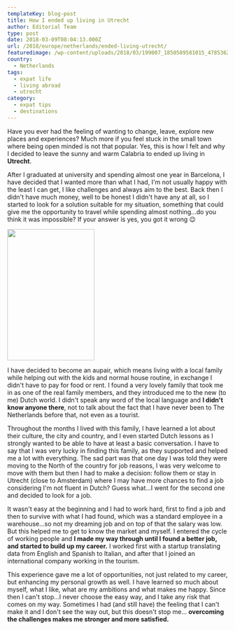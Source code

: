 ```yaml
---
templateKey: blog-post
title: How I ended up living in Utrecht
author: Editorial Team
type: post
date: 2018-03-09T08:04:13.000Z
url: /2018/europe/netherlands/ended-living-utrecht/
featuredimage: /wp-content/uploads/2018/03/199007_1850589581015_4785362_n.jpg
country:
  - Netherlands
tags:
  - expat life
  - living abroad
  - utrecht
category:
  - expat tips
  - destinations
---
```


Have you ever had the feeling of wanting to change, leave, explore new places and experiences? Much more if you feel stuck in the small town where being open minded is not that popular. Yes, this is how I felt and why I decided to leave the sunny and warm Calabria to ended up living in **Utrecht**.

After I graduated at university and spending almost one year in Barcelona, I have decided that I wanted more than what I had, I'm not usually happy with the least I can get, I like challenges and always aim to the best. Back then I didn't have much money, well to be honest I didn't have any at all, so I started to look for a solution suitable for my situation, something that could give me the opportunity to travel while spending almost nothing&#8230;do you think it was impossible? If your answer is yes, you got it wrong 😉

<img  src="/img/uploads/2018/03/UNADJUSTEDNONRAW_thumb_1e63-199x300.jpg" alt="" width="199" height="300" srcset="/img/uploads/2018/03/UNADJUSTEDNONRAW_thumb_1e63-199x300.jpg 199w, /img/uploads/2018/03/UNADJUSTEDNONRAW_thumb_1e63.jpg 478w" sizes="(max-width: 199px) 100vw, 199px" />
  
I have decided to become an aupair, which means living with a local family while helping out with the kids and normal house routine, in exchange I didn't have to pay for food or rent. I found a very lovely family that took me in as one of the real family members, and they introduced me to the new (to me) Dutch world. I didn't speak any word of the local language and **I didn't know anyone there**, not to talk about the fact that I have never been to The Netherlands before that, not even as a tourist.

Throughout the months I lived with this family, I have learned a lot about their culture, the city and country, and I even started Dutch lessons as I strongly wanted to be able to have at least a basic conversation. I have to say that I was very lucky in finding this family, as they supported and helped me a lot with everything. The sad part was that one day I was told they were moving to the North of the country for job reasons, I was very welcome to move with them but then I had to make a decision: follow them or stay in Utrecht (close to Amsterdam) where I may have more chances to find a job considering I'm not fluent in Dutch? Guess what&#8230;I went for the second one and decided to look for a job.

It wasn't easy at the beginning and I had to work hard, first to find a job and then to survive with what I had found, which was a standard employee in a warehouse&#8230;so not my dreaming job and on top of that the salary was low. But this helped me to get to know the market and myself. I entered the cycle of working people and **I made my way through until I found a better job, and started to build up my career.** I worked first with a startup translating data from English and Spanish to Italian, and after that I joined an international company working in the tourism.

This experience gave me a lot of opportunities, not just related to my career, but enhancing my personal growth as well. I have learned so much about myself, what I like, what are my ambitions and what makes me happy. Since then I can't stop&#8230;I never choose the easy way, and I take any risk that comes on my way. Sometimes I had (and still have) the feeling that I can't make it and I don't see the way out, but this doesn't stop me&#8230; **overcoming the challenges makes me stronger and more satisfied.**

